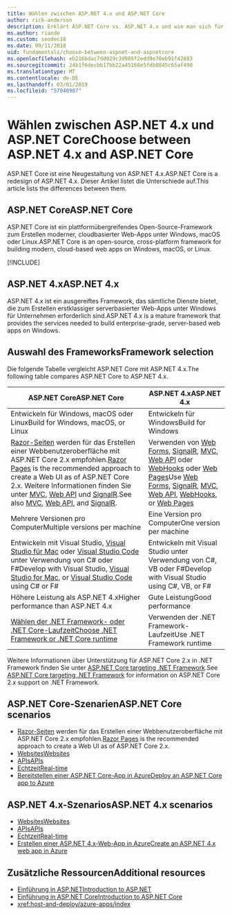 ```yaml
---
title: Wählen zwischen ASP.NET 4.x und ASP.NET Core
author: rick-anderson
description: Erklärt ASP.NET Core vs. ASP.NET 4.x und wie man sich für eines von beiden entscheidet.
ms.author: riande
ms.custom: seodec18
ms.date: 09/11/2018
uid: fundamentals/choose-between-aspnet-and-aspnetcore
ms.openlocfilehash: eb216bdac7dd029c3d985f2edd9e70eb91f42883
ms.sourcegitcommit: 24b1f6decbb17bb22a45166e5fdb0845c65af498
ms.translationtype: MT
ms.contentlocale: de-DE
ms.lasthandoff: 03/01/2019
ms.locfileid: "57040987"
---
```

# <a name="choose-between-aspnet-4x-and-aspnet-core"></a><span data-ttu-id="1d5d6-103">Wählen zwischen ASP.NET 4.x und ASP.NET Core</span><span class="sxs-lookup"><span data-stu-id="1d5d6-103">Choose between ASP.NET 4.x and ASP.NET Core</span></span>

<span data-ttu-id="1d5d6-104">ASP.NET Core ist eine Neugestaltung von ASP.NET 4.x.</span><span class="sxs-lookup"><span data-stu-id="1d5d6-104">ASP.NET Core is a redesign of ASP.NET 4.x.</span></span> <span data-ttu-id="1d5d6-105">Dieser Artikel listet die Unterschiede auf.</span><span class="sxs-lookup"><span data-stu-id="1d5d6-105">This article lists the differences between them.</span></span>

## <a name="aspnet-core"></a><span data-ttu-id="1d5d6-106">ASP.NET Core</span><span class="sxs-lookup"><span data-stu-id="1d5d6-106">ASP.NET Core</span></span>

<span data-ttu-id="1d5d6-107">ASP.NET Core ist ein plattformübergreifendes Open-Source-Framework zum Erstellen moderner, cloudbasierter Web-Apps unter Windows, macOS oder Linux.</span><span class="sxs-lookup"><span data-stu-id="1d5d6-107">ASP.NET Core is an open-source, cross-platform framework for building modern, cloud-based web apps on Windows, macOS, or Linux.</span></span>

[!INCLUDE[](~/includes/benefits.md)]

## <a name="aspnet-4x"></a><span data-ttu-id="1d5d6-108">ASP.NET 4.x</span><span class="sxs-lookup"><span data-stu-id="1d5d6-108">ASP.NET 4.x</span></span>

<span data-ttu-id="1d5d6-109">ASP.NET 4.x ist ein ausgereiftes Framework, das sämtliche Dienste bietet, die zum Erstellen erstklassiger serverbasierter Web-Apps unter Windows für Unternehmen erforderlich sind.</span><span class="sxs-lookup"><span data-stu-id="1d5d6-109">ASP.NET 4.x is a mature framework that provides the services needed to build enterprise-grade, server-based web apps on Windows.</span></span>

## <a name="framework-selection"></a><span data-ttu-id="1d5d6-110">Auswahl des Frameworks</span><span class="sxs-lookup"><span data-stu-id="1d5d6-110">Framework selection</span></span>

<span data-ttu-id="1d5d6-111">Die folgende Tabelle vergleicht ASP.NET Core mit ASP.NET 4.x.</span><span class="sxs-lookup"><span data-stu-id="1d5d6-111">The following table compares ASP.NET Core to ASP.NET 4.x.</span></span>

| <span data-ttu-id="1d5d6-112">ASP.NET Core</span><span class="sxs-lookup"><span data-stu-id="1d5d6-112">ASP.NET Core</span></span> | <span data-ttu-id="1d5d6-113">ASP.NET 4.x</span><span class="sxs-lookup"><span data-stu-id="1d5d6-113">ASP.NET 4.x</span></span> |
|---|---|
|<span data-ttu-id="1d5d6-114">Entwickeln für Windows, macOS oder Linux</span><span class="sxs-lookup"><span data-stu-id="1d5d6-114">Build for Windows, macOS, or Linux</span></span>|<span data-ttu-id="1d5d6-115">Entwickeln für Windows</span><span class="sxs-lookup"><span data-stu-id="1d5d6-115">Build for Windows</span></span>|
|<span data-ttu-id="1d5d6-116">[Razor-Seiten](xref:razor-pages/index) werden für das Erstellen einer Webbenutzeroberfläche mit ASP.NET Core 2.x empfohlen.</span><span class="sxs-lookup"><span data-stu-id="1d5d6-116">[Razor Pages](xref:razor-pages/index) is the recommended approach to create a Web UI as of ASP.NET Core 2.x.</span></span> <span data-ttu-id="1d5d6-117">Weitere Informationen finden Sie unter [MVC](xref:mvc/overview), [Web API](xref:tutorials/first-web-api) und [SignalR](xref:signalr/introduction).</span><span class="sxs-lookup"><span data-stu-id="1d5d6-117">See also [MVC](xref:mvc/overview), [Web API](xref:tutorials/first-web-api), and [SignalR](xref:signalr/introduction).</span></span>|<span data-ttu-id="1d5d6-118">Verwenden von [Web Forms](/aspnet/web-forms), [SignalR](/aspnet/signalr), [MVC](/aspnet/mvc), [Web API](/aspnet/web-api/) oder [WebHooks](/aspnet/webhooks/) oder [Web Pages](/aspnet/web-pages)</span><span class="sxs-lookup"><span data-stu-id="1d5d6-118">Use [Web Forms](/aspnet/web-forms), [SignalR](/aspnet/signalr), [MVC](/aspnet/mvc), [Web API](/aspnet/web-api/), [WebHooks](/aspnet/webhooks/), or [Web Pages](/aspnet/web-pages)</span></span>|
|<span data-ttu-id="1d5d6-119">Mehrere Versionen pro Computer</span><span class="sxs-lookup"><span data-stu-id="1d5d6-119">Multiple versions per machine</span></span>|<span data-ttu-id="1d5d6-120">Eine Version pro Computer</span><span class="sxs-lookup"><span data-stu-id="1d5d6-120">One version per machine</span></span>|
|<span data-ttu-id="1d5d6-121">Entwickeln mit Visual Studio, [Visual Studio für Mac](https://www.visualstudio.com/vs/visual-studio-mac/) oder [Visual Studio Code](https://code.visualstudio.com/) unter Verwendung von C# oder F#</span><span class="sxs-lookup"><span data-stu-id="1d5d6-121">Develop with Visual Studio, [Visual Studio for Mac](https://www.visualstudio.com/vs/visual-studio-mac/), or [Visual Studio Code](https://code.visualstudio.com/) using C# or F#</span></span>|<span data-ttu-id="1d5d6-122">Entwickeln mit Visual Studio unter Verwendung von C#, VB oder F#</span><span class="sxs-lookup"><span data-stu-id="1d5d6-122">Develop with Visual Studio using C#, VB, or F#</span></span>|
|<span data-ttu-id="1d5d6-123">Höhere Leistung als ASP.NET 4.x</span><span class="sxs-lookup"><span data-stu-id="1d5d6-123">Higher performance than ASP.NET 4.x</span></span>|<span data-ttu-id="1d5d6-124">Gute Leistung</span><span class="sxs-lookup"><span data-stu-id="1d5d6-124">Good performance</span></span>|
|[<span data-ttu-id="1d5d6-125">Wählen der .NET Framework- oder .NET Core-Laufzeit</span><span class="sxs-lookup"><span data-stu-id="1d5d6-125">Choose .NET Framework or .NET Core runtime</span></span>](/dotnet/standard/choosing-core-framework-server)|<span data-ttu-id="1d5d6-126">Verwenden der .NET Framework-Laufzeit</span><span class="sxs-lookup"><span data-stu-id="1d5d6-126">Use .NET Framework runtime</span></span>|

<span data-ttu-id="1d5d6-127">Weitere Informationen über Unterstützung für ASP.NET Core 2.x in .NET Framework finden Sie unter [ASP.NET Core targeting .NET Framework](xref:index#target-framework).</span><span class="sxs-lookup"><span data-stu-id="1d5d6-127">See [ASP.NET Core targeting .NET Framework](xref:index#target-framework) for information on ASP.NET Core 2.x support on .NET Framework.</span></span>

## <a name="aspnet-core-scenarios"></a><span data-ttu-id="1d5d6-128">ASP.NET Core-Szenarien</span><span class="sxs-lookup"><span data-stu-id="1d5d6-128">ASP.NET Core scenarios</span></span>

* <span data-ttu-id="1d5d6-129">[Razor-Seiten](xref:razor-pages/index) werden für das Erstellen einer Webbenutzeroberfläche mit ASP.NET Core 2.x empfohlen.</span><span class="sxs-lookup"><span data-stu-id="1d5d6-129">[Razor Pages](xref:razor-pages/index) is the recommended approach to create a Web UI as of ASP.NET Core 2.x.</span></span>
* [<span data-ttu-id="1d5d6-130">Websites</span><span class="sxs-lookup"><span data-stu-id="1d5d6-130">Websites</span></span>](xref:tutorials/first-mvc-app/index)
* [<span data-ttu-id="1d5d6-131">APIs</span><span class="sxs-lookup"><span data-stu-id="1d5d6-131">APIs</span></span>](xref:tutorials/first-web-api)
* [<span data-ttu-id="1d5d6-132">Echtzeit</span><span class="sxs-lookup"><span data-stu-id="1d5d6-132">Real-time</span></span>](xref:signalr/index)
* [<span data-ttu-id="1d5d6-133">Bereitstellen einer ASP.NET Core-App in Azure</span><span class="sxs-lookup"><span data-stu-id="1d5d6-133">Deploy an ASP.NET Core app to Azure</span></span>](/azure/app-service/app-service-web-get-started-dotnet)

## <a name="aspnet-4x-scenarios"></a><span data-ttu-id="1d5d6-134">ASP.NET 4.x-Szenarios</span><span class="sxs-lookup"><span data-stu-id="1d5d6-134">ASP.NET 4.x scenarios</span></span>

* [<span data-ttu-id="1d5d6-135">Websites</span><span class="sxs-lookup"><span data-stu-id="1d5d6-135">Websites</span></span>](/aspnet/mvc)
* [<span data-ttu-id="1d5d6-136">APIs</span><span class="sxs-lookup"><span data-stu-id="1d5d6-136">APIs</span></span>](/aspnet/web-api)
* [<span data-ttu-id="1d5d6-137">Echtzeit</span><span class="sxs-lookup"><span data-stu-id="1d5d6-137">Real-time</span></span>](/aspnet/signalr)
* [<span data-ttu-id="1d5d6-138">Erstellen einer ASP.NET 4.x-Web-App in Azure</span><span class="sxs-lookup"><span data-stu-id="1d5d6-138">Create an ASP.NET 4.x web app in Azure</span></span>](/azure/app-service/app-service-web-get-started-dotnet-framework)

## <a name="additional-resources"></a><span data-ttu-id="1d5d6-139">Zusätzliche Ressourcen</span><span class="sxs-lookup"><span data-stu-id="1d5d6-139">Additional resources</span></span>

* [<span data-ttu-id="1d5d6-140">Einführung in ASP.NET</span><span class="sxs-lookup"><span data-stu-id="1d5d6-140">Introduction to ASP.NET</span></span>](/aspnet/overview)
* [<span data-ttu-id="1d5d6-141">Einführung in ASP.NET Core</span><span class="sxs-lookup"><span data-stu-id="1d5d6-141">Introduction to ASP.NET Core</span></span>](xref:index)
* <xref:host-and-deploy/azure-apps/index>
